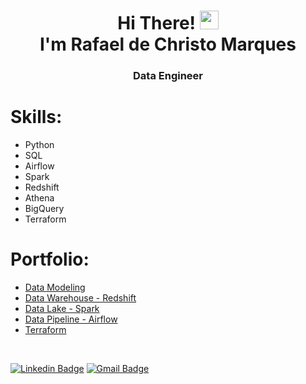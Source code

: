 <h1 align="center">Hi There! <img src="https://raw.githubusercontent.com/kaueMarques/kaueMarques/master/hi.gif" width="30px"> <br>I'm Rafael de Christo Marques</h1>
<h3 align="center">Data Engineer</h3>

# Skills:
- Python
- SQL
- Airflow
- Spark
- Redshift
- Athena
- BigQuery
- Terraform

# Portfolio:

- [Data Modeling](https://github.com/rafaelrcm/data-modeling)
- [Data Warehouse - Redshift](https://github.com/rafaelrcm/data-warehouse-redshift)
- [Data Lake - Spark](https://github.com/rafaelrcm/data-lake-spark)
- [Data Pipeline - Airflow](https://github.com/rafaelrcm/data-pipeline-airflow)
- [Terraform](https://github.com/rafaelrcm/gcp-cloud-function-terraform)

<br>

[![Linkedin Badge](https://img.shields.io/badge/-Rafael-blue?style=flat-square&logo=Linkedin&logoColor=white&link=https://www.linkedin.com/in/rafaeldechristo/)](https://www.linkedin.com/in/rafaeldechristo/) 
[![Gmail Badge](https://img.shields.io/badge/-rafaeldechristo@gmail.com-c14438?style=flat-square&logo=Gmail&logoColor=white&link=mailto:rafaeldechristo@gmail.com)](mailto:rafaeldechristo@gmail.com)
